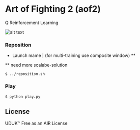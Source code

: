 # Art of Fighting 2 (aof2)

Q Reinforcement Learning

![alt text]( "aof2")

### Reposition

- Launch mame | (for multi-training use composite window) **

** need more scalabe-solution

```
$ ../reposition.sh
```

### Play

```
$ python play.py
```

## License

UDUK™ Free as an AIR License
